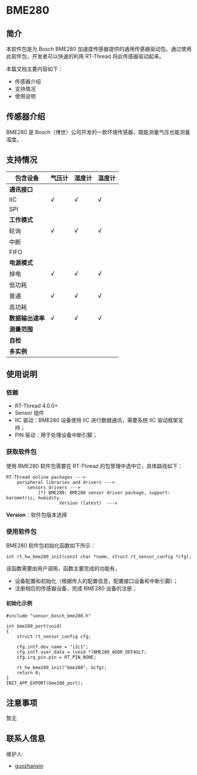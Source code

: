 # BME280

## 简介

本软件包是为 Bosch BME280 加速度传感器提供的通用传感器驱动包。通过使用此软件包，开发者可以快速的利用 RT-Thread 将此传感器驱动起来。

本篇文档主要内容如下：

- 传感器介绍
- 支持情况
- 使用说明

## 传感器介绍

BME280 是 Bosch（博世）公司开发的一款环境传感器，既能测量气压也能测量湿度。

## 支持情况

| 包含设备         | 气压计 | 湿度计 | 温度计 |
| ---------------- | ------ | ------ | ------ |
| **通讯接口**     |        |        |        |
| IIC              | √      | √      | √      |
| SPI              |        |        |        |
| **工作模式**     |        |        |        |
| 轮询             | √      | √      | √      |
| 中断             |        |        |        |
| FIFO             |        |        |        |
| **电源模式**     |        |        |        |
| 掉电             | √      | √      | √      |
| 低功耗           |        |        |        |
| 普通             | √      | √      | √      |
| 高功耗           |        |        |        |
| **数据输出速率** | √      | √      | √      |
| **测量范围**     |        |        |        |
| **自检**         |        |        |        |
| **多实例**       |        |        |        |

## 使用说明

### 依赖

- RT-Thread 4.0.0+
- Sensor 组件
- IIC 驱动：BME280 设备使用 IIC 进行数据通讯，需要系统 IIC 驱动框架支持；
- PIN 驱动：用于处理设备中断引脚；

### 获取软件包

使用 BME280 软件包需要在 RT-Thread 的包管理中选中它，具体路径如下：

```
RT-Thread online packages --->
    peripheral libraries and drivers --->
        sensors drivers --->
            [*] BME280: BME280 sensor driver package, support: barometric, humidity.
                    Version (latest)  --->
```

**Version**：软件包版本选择

### 使用软件包

BME280 软件包初始化函数如下所示：

```
int rt_hw_bme280_init(const char *name, struct rt_sensor_config *cfg);
```

该函数需要由用户调用，函数主要完成的功能有，

- 设备配置和初始化（根据传入的配置信息，配置接口设备和中断引脚）；
- 注册相应的传感器设备，完成 BME280 设备的注册；

#### 初始化示例

```
#include "sensor_bosch_bme280.h"

int bme280_port(void)
{
    struct rt_sensor_config cfg;
    
    cfg.intf.dev_name = "i2c1";
    cfg.intf.user_data = (void *)BME280_ADDR_DEFAULT;
    cfg.irq_pin.pin = RT_PIN_NONE;

    rt_hw_bme280_init("bme280", &cfg);
    return 0;
}
INIT_APP_EXPORT(bme280_port);
```

## 注意事项

暂无

## 联系人信息

维护人:

- [guozhanxin](https://github.com/Guozhanxin) 

